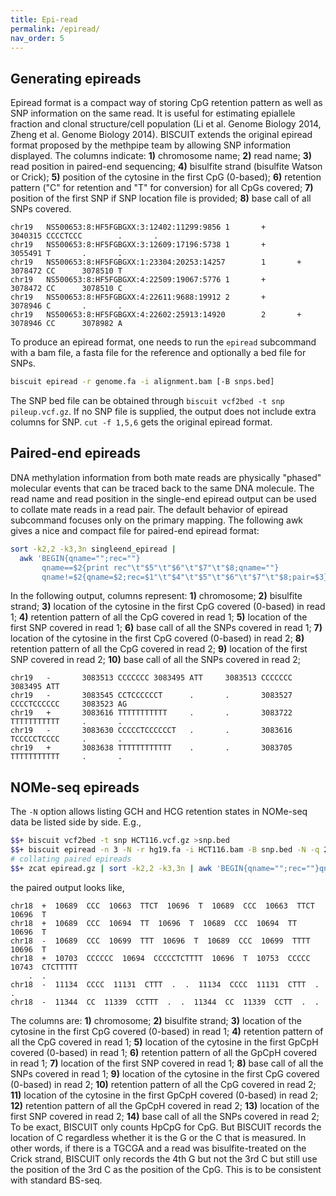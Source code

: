 ```yaml
---
title: Epi-read
permalink: /epiread/
nav_order: 5
---
```


## Generating epireads

Epiread format is a compact way of storing CpG retention pattern as
well as SNP information on the same read. It is useful for estimating
epiallele fraction and clonal structure/cell population (Li et
al. Genome Biology 2014, Zheng et al. Genome Biology 2014). BISCUIT
extends the original epiread format proposed by the methpipe team by
allowing SNP information displayed. The columns indicate: **1)**
chromosome name; **2)** read name; **3)** read position in paired-end
sequencing; **4)** bisulfite strand (bisulfite Watson or Crick);
**5)** position of the cytosine in the first CpG (0-based); **6)**
retention pattern ("C" for retention and "T" for conversion) for all
CpGs covered; **7)** position of the first SNP if SNP location file is
provided; **8)** base call of all SNPs covered.

```
chr19   NS500653:8:HF5FGBGXX:3:12402:11299:9856 1       +       3040315 CCCCTCCC        .       .
chr19   NS500653:8:HF5FGBGXX:3:12609:17196:5738 1       +       3055491 T       .       .
chr19   NS500653:8:HF5FGBGXX:1:23304:20253:14257        1       +       3078472 CC      3078510 T
chr19   NS500653:8:HF5FGBGXX:4:22509:19067:5776 1       +       3078472 CC      3078510 C
chr19   NS500653:8:HF5FGBGXX:4:22611:9688:19912 2       +       3078946 C       .       .
chr19   NS500653:8:HF5FGBGXX:4:22602:25913:14920        2       +       3078946 CC      3078982 A
```

To produce an epiread format, one needs to run the `epiread` subcommand with a bam file, a fasta file for the reference and optionally a bed file for SNPs.
```bash
biscuit epiread -r genome.fa -i alignment.bam [-B snps.bed]
```
The SNP bed file can be obtained through `biscuit vcf2bed -t snp pileup.vcf.gz`. If no SNP file is supplied, the output does not include extra columns for SNP.
`cut -f 1,5,6` gets the original epiread format.

## Paired-end epireads

DNA methylation information from both mate reads are physically "phased" molecular events that can be traced back to the same DNA molecule. The read name and read position in the single-end epiread output can be used to collate mate reads in a read pair. The default behavior of epiread subcommand focuses only on the primary mapping. The following awk gives a nice and compact file for paired-end epiread format:
```bash
sort -k2,2 -k3,3n singleend_epiread |
  awk 'BEGIN{qname="";rec=""}
       qname==$2{print rec"\t"$5"\t"$6"\t"$7"\t"$8;qname=""}
       qname!=$2{qname=$2;rec=$1"\t"$4"\t"$5"\t"$6"\t"$7"\t"$8;pair=$3}'
```
In the following output, columns represent: **1)** chromosome; **2)** bisulfite strand; **3)** location of the cytosine in the first CpG covered (0-based) in read 1; **4)** retention pattern of all the CpG covered in read 1; **5)** location of the first SNP covered in read 1; **6)** base call of all the SNPs covered in read 1; **7)** location of the cytosine in the first CpG covered (0-based) in read 2; **8)** retention pattern of all the CpG covered in read 2; **9)** location of the first SNP covered in read 2; **10)** base call of all the SNPs covered in read 2;
```
chr19   -       3083513 CCCCCCC 3083495 ATT     3083513 CCCCCCC 3083495 ATT
chr19   -       3083545 CCTCCCCCCT      .       .       3083527 CCCCTCCCCCC     3083523 AG
chr19   +       3083616 TTTTTTTTTTT     .       .       3083722 TTTTTTTTTTT     .       .
chr19   -       3083630 CCCCCTCCCCCCT   .       .       3083616 TCCCCCTCCCC     .       .
chr19   +       3083638 TTTTTTTTTTTT    .       .       3083705 TTTTTTTTTTT     .       .
```

## NOMe-seq epireads

The `-N` option allows listing GCH and HCG retention states in NOMe-seq data be listed side by side. E.g.,
<!--
$$$ mkdir -p test/NOMeSeq_HCT116_chr18_chr19_chrM/out_epiread
@@ biscuit : biscuit-develop
@@ HCT116.vcf.gz : test/NOMeSeq_HCT116_chr18_chr19_chrM/raw_pileup/HCT116_chr18_chr19_chrM.vcf.gz
@@ hg19.fa : /home/wanding.zhou/references/hg19/hg19.fa
@@ HCT116.bam : test/NOMeSeq_HCT116_chr18_chr19_chrM/raw_bam/HCT116_chr18_chr19_chrM.bam
@@ snp.bed : test/NOMeSeq_HCT116_chr18_chr19_chrM/out_epiread/snp.bed
@@ epiread.gz : test/NOMeSeq_HCT116_chr18_chr19_chrM/out_epiread/epiread.gz
@@ epiread_paired.gz : test/NOMeSeq_HCT116_chr18_chr19_chrM/out_epiread/epiread_paired.gz
-->
```bash
$$+ biscuit vcf2bed -t snp HCT116.vcf.gz >snp.bed
$$+ biscuit epiread -n 3 -N -r hg19.fa -i HCT116.bam -B snp.bed -N -q 20 | gzip -c >epiread.gz
# collating paired epireads
$$+ zcat epiread.gz | sort -k2,2 -k3,3n | awk 'BEGIN{qname="";rec=""}qname==$2{print rec"\t"$5"\t"$6"\t"$7"\t"$8"\t"$9"\t"$10;qname=""}qname!=$2{qname=$2;rec=$1"\t"$4"\t"$5"\t"$6"\t"$7"\t"$8"\t"$9"\t"$10;pair=$3}' | sort -k1,1 -k3,3n | gzip -c >epiread_paired.gz
```
<!--
##compare test/NOMeSeq_HCT116_chr18_chr19_chrM/out_epiread/snp.bed vs test/NOMeSeq_HCT116_chr18_chr19_chrM/golden_epiread/snp.bed
##compare test/NOMeSeq_HCT116_chr18_chr19_chrM/out_epiread/epiread.gz vs test/NOMeSeq_HCT116_chr18_chr19_chrM/golden_epiread/epiread.gz
##compare test/NOMeSeq_HCT116_chr18_chr19_chrM/out_epiread/epiread_paired.gz vs test/NOMeSeq_HCT116_chr18_chr19_chrM/golden_epiread/epiread_paired.gz
$+ epiread_paired.gz
-->
the paired output looks like,
```text
chr18  +  10689  CCC  10663  TTCT  10696  T  10689  CCC  10663  TTCT  10696  T
chr18  +  10689  CCC  10694  TT  10696  T  10689  CCC  10694  TT  10696  T
chr18  -  10689  CCC  10699  TTT  10696  T  10689  CCC  10699  TTTT  10696  T
chr18  +  10703  CCCCCC  10694  CCCCCTCTTTT  10696  T  10753  CCCCC  10743  CTCTTTTT
    .  .
chr18  -  11134  CCCC  11131  CTTT  .  .  11134  CCCC  11131  CTTT  .  .
chr18  -  11344  CC  11339  CCTTT  .  .  11344  CC  11339  CCTT  .  .
```
The columns are: **1)** chromosome; **2)** bisulfite strand; **3)** location of the cytosine in the first CpG covered (0-based) in read 1; **4)** retention pattern of all the CpG covered in read 1; **5)** location of the cytosine in the first GpCpH covered (0-based) in read 1; **6)** retention pattern of all the GpCpH covered in read 1; **7)** location of the first SNP covered in read 1; **8)** base call of all the SNPs covered in read 1; **9)** location of the cytosine in the first CpG covered (0-based) in read 2; **10)** retention pattern of all the CpG covered in read 2; **11)** location of the cytosine in the first GpCpH covered (0-based) in read 2; **12)** retention pattern of all the GpCpH covered in read 2; **13)** location of the first SNP covered in read 2; **14)** base call of all the SNPs covered in read 2; To be exact, BISCUIT only counts HpCpG for CpG. But BISCUIT records the location of C regardless whether it is the G or the C that is measured. In other words, if there is a TGCGA and a read was bisulfite-treated on the Crick strand, BISCUIT only records the 4th G but not the 3rd C but still use the position of the 3rd C as the position of the CpG. This is to be consistent with standard BS-seq.

